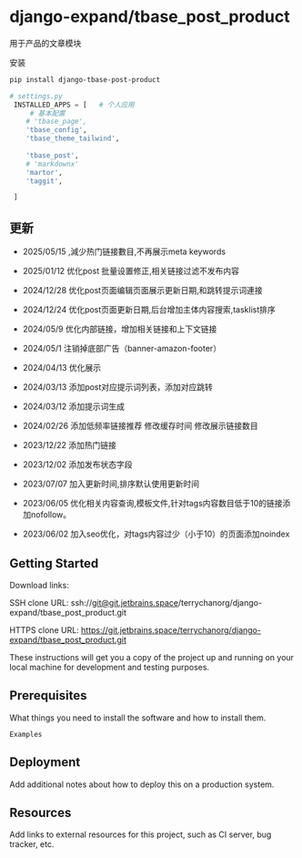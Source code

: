 # django-expand/tbase_post_product

用于产品的文章模块



安装
```bash
pip install django-tbase-post-product
```

```python
# settings.py
 INSTALLED_APPS = [   # 个人应用
     # 基本配置
    # 'tbase_page',
    'tbase_config',
    'tbase_theme_tailwind',
    
    'tbase_post',
    # 'markdownx'
    'martor',
    'taggit',

 ]
```


## 更新
- 2025/05/15
,減少热门链接數目,不再展示meta keywords
- 2025/01/12
优化post 批量设置修正,相关链接过滤不发布内容
- 2024/12/28
优化post页面编辑页面展示更新日期,和跳转提示词連接
- 2024/12/24
优化post页面更新日期,后台增加主体内容搜索,tasklist排序
- 2024/05/9
优化内部链接，增加相关链接和上下文链接
- 2024/05/1
注销掉底部广告（banner-amazon-footer）


- 2024/04/13
优化展示

- 2024/03/13
添加post对应提示词列表，添加对应跳转

- 2024/03/12
添加提示词生成


- 2024/02/26
添加低频率链接推荐
修改缓存时间
修改展示链接数目


- 2023/12/22
添加热门链接


- 2023/12/02
添加发布状态字段

- 2023/07/07
加入更新时间,排序默认使用更新时间

- 2023/06/05
优化相关内容查询,模板文件,针对tags内容数目低于10的链接添加nofollow。


- 2023/06/02
加入seo优化，对tags内容过少（小于10）的页面添加noindex






## Getting Started

Download links:

SSH clone URL: ssh://git@git.jetbrains.space/terrychanorg/django-expand/tbase_post_product.git

HTTPS clone URL: https://git.jetbrains.space/terrychanorg/django-expand/tbase_post_product.git



These instructions will get you a copy of the project up and running on your local machine for development and testing purposes.

## Prerequisites

What things you need to install the software and how to install them.

```
Examples
```

## Deployment

Add additional notes about how to deploy this on a production system.

## Resources

Add links to external resources for this project, such as CI server, bug tracker, etc.
